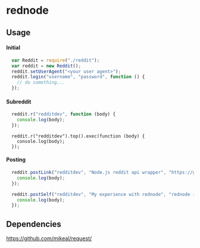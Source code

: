 
# rednode

## Usage

#### Initial

```javascript
  var Reddit = require("./reddit");
  var reddit = new Reddit();
  reddit.setUserAgent("<your user agent>");
  reddit.login("username", "password", function () {
    // do something...
  });
```

#### Subreddit

```javascript
  reddit.r("redditdev", function (body) {
    console.log(body);
  });
```
```javscript
  reddit.r("redditdev").top().exec(function (body) {
    console.log(body);
  });
```

#### Posting

```javascript
  reddit.postLink("redditdev", "Node.js reddit api wrapper", "https://github.com/theyshookhands/rednode", function (body) {
    console.log(body);
  });
```

```javascript
  reddit.postSelf("redditdev", "My experience with rednode", "rednode is the best!", function (body) {
    console.log(body);
  });
```

## Dependencies

https://github.com/mikeal/request/

